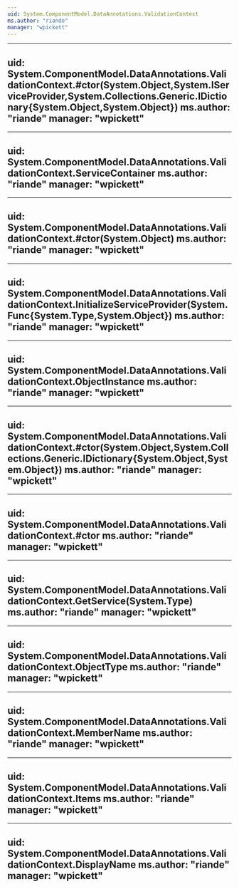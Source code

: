 ```yaml
---
uid: System.ComponentModel.DataAnnotations.ValidationContext
ms.author: "riande"
manager: "wpickett"
---
```


---
uid: System.ComponentModel.DataAnnotations.ValidationContext.#ctor(System.Object,System.IServiceProvider,System.Collections.Generic.IDictionary{System.Object,System.Object})
ms.author: "riande"
manager: "wpickett"
---

---
uid: System.ComponentModel.DataAnnotations.ValidationContext.ServiceContainer
ms.author: "riande"
manager: "wpickett"
---

---
uid: System.ComponentModel.DataAnnotations.ValidationContext.#ctor(System.Object)
ms.author: "riande"
manager: "wpickett"
---

---
uid: System.ComponentModel.DataAnnotations.ValidationContext.InitializeServiceProvider(System.Func{System.Type,System.Object})
ms.author: "riande"
manager: "wpickett"
---

---
uid: System.ComponentModel.DataAnnotations.ValidationContext.ObjectInstance
ms.author: "riande"
manager: "wpickett"
---

---
uid: System.ComponentModel.DataAnnotations.ValidationContext.#ctor(System.Object,System.Collections.Generic.IDictionary{System.Object,System.Object})
ms.author: "riande"
manager: "wpickett"
---

---
uid: System.ComponentModel.DataAnnotations.ValidationContext.#ctor
ms.author: "riande"
manager: "wpickett"
---

---
uid: System.ComponentModel.DataAnnotations.ValidationContext.GetService(System.Type)
ms.author: "riande"
manager: "wpickett"
---

---
uid: System.ComponentModel.DataAnnotations.ValidationContext.ObjectType
ms.author: "riande"
manager: "wpickett"
---

---
uid: System.ComponentModel.DataAnnotations.ValidationContext.MemberName
ms.author: "riande"
manager: "wpickett"
---

---
uid: System.ComponentModel.DataAnnotations.ValidationContext.Items
ms.author: "riande"
manager: "wpickett"
---

---
uid: System.ComponentModel.DataAnnotations.ValidationContext.DisplayName
ms.author: "riande"
manager: "wpickett"
---
